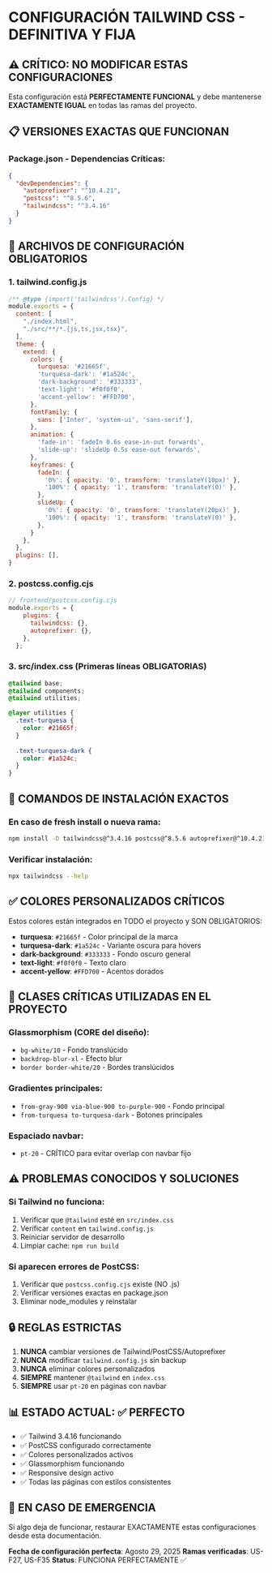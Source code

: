 # CONFIGURACIÓN TAILWIND CSS - DEFINITIVA Y FIJA
## ⚠️ CRÍTICO: NO MODIFICAR ESTAS CONFIGURACIONES

Esta configuración está **PERFECTAMENTE FUNCIONAL** y debe mantenerse **EXACTAMENTE IGUAL** en todas las ramas del proyecto.

## 📋 VERSIONES EXACTAS QUE FUNCIONAN

### Package.json - Dependencias Críticas:
```json
{
  "devDependencies": {
    "autoprefixer": "^10.4.21",
    "postcss": "^8.5.6", 
    "tailwindcss": "^3.4.16"
  }
}
```

## 📁 ARCHIVOS DE CONFIGURACIÓN OBLIGATORIOS

### 1. tailwind.config.js
```javascript
/** @type {import('tailwindcss').Config} */
module.exports = {
  content: [
    "./index.html",
    "./src/**/*.{js,ts,jsx,tsx}",
  ],
  theme: {
    extend: {
      colors: {
        turquesa: '#21665f',
        'turquesa-dark': '#1a524c',
        'dark-background': '#333333',
        'text-light': '#f0f0f0',
        'accent-yellow': '#FFD700',
      },
      fontFamily: {
        sans: ['Inter', 'system-ui', 'sans-serif'],
      },
      animation: {
        'fade-in': 'fadeIn 0.6s ease-in-out forwards',
        'slide-up': 'slideUp 0.5s ease-out forwards',
      },
      keyframes: {
        fadeIn: {
          '0%': { opacity: '0', transform: 'translateY(10px)' },
          '100%': { opacity: '1', transform: 'translateY(0)' },
        },
        slideUp: {
          '0%': { opacity: '0', transform: 'translateY(20px)' },
          '100%': { opacity: '1', transform: 'translateY(0)' },
        },
      }
    },
  },
  plugins: [],
}
```

### 2. postcss.config.cjs
```javascript
// frontend/postcss.config.cjs
module.exports = {
    plugins: {
      tailwindcss: {},
      autoprefixer: {},
    },
  };
```

### 3. src/index.css (Primeras líneas OBLIGATORIAS)
```css
@tailwind base;
@tailwind components;
@tailwind utilities;

@layer utilities {
  .text-turquesa {
    color: #21665f;
  }
  
  .text-turquesa-dark {
    color: #1a524c;
  }
}
```

## 🚨 COMANDOS DE INSTALACIÓN EXACTOS

### En caso de fresh install o nueva rama:
```bash
npm install -D tailwindcss@^3.4.16 postcss@^8.5.6 autoprefixer@^10.4.21
```

### Verificar instalación:
```bash
npx tailwindcss --help
```

## ✅ COLORES PERSONALIZADOS CRÍTICOS

Estos colores están integrados en TODO el proyecto y SON OBLIGATORIOS:

- **turquesa**: `#21665f` - Color principal de la marca
- **turquesa-dark**: `#1a524c` - Variante oscura para hovers
- **dark-background**: `#333333` - Fondo oscuro general
- **text-light**: `#f0f0f0` - Texto claro
- **accent-yellow**: `#FFD700` - Acentos dorados

## 🎯 CLASES CRÍTICAS UTILIZADAS EN EL PROYECTO

### Glassmorphism (CORE del diseño):
- `bg-white/10` - Fondo translúcido
- `backdrop-blur-xl` - Efecto blur
- `border border-white/20` - Bordes translúcidos

### Gradientes principales:
- `from-gray-900 via-blue-900 to-purple-900` - Fondo principal
- `from-turquesa to-turquesa-dark` - Botones principales

### Espaciado navbar:
- `pt-20` - CRÍTICO para evitar overlap con navbar fijo

## ⚠️ PROBLEMAS CONOCIDOS Y SOLUCIONES

### Si Tailwind no funciona:
1. Verificar que `@tailwind` esté en `src/index.css`
2. Verificar `content` en `tailwind.config.js`
3. Reiniciar servidor de desarrollo
4. Limpiar cache: `npm run build`

### Si aparecen errores de PostCSS:
1. Verificar que `postcss.config.cjs` existe (NO .js)
2. Verificar versiones exactas en package.json
3. Eliminar node_modules y reinstalar

## 🔒 REGLAS ESTRICTAS

1. **NUNCA** cambiar versiones de Tailwind/PostCSS/Autoprefixer
2. **NUNCA** modificar `tailwind.config.js` sin backup
3. **NUNCA** eliminar colores personalizados
4. **SIEMPRE** mantener `@tailwind` en `index.css`
5. **SIEMPRE** usar `pt-20` en páginas con navbar

## 📊 ESTADO ACTUAL: ✅ PERFECTO

- ✅ Tailwind 3.4.16 funcionando
- ✅ PostCSS configurado correctamente
- ✅ Colores personalizados activos
- ✅ Glassmorphism funcionando
- ✅ Responsive design activo
- ✅ Todas las páginas con estilos consistentes

## 🚨 EN CASO DE EMERGENCIA

Si algo deja de funcionar, restaurar EXACTAMENTE estas configuraciones desde esta documentación.

**Fecha de configuración perfecta**: Agosto 29, 2025
**Ramas verificadas**: US-F27, US-F35
**Status**: FUNCIONA PERFECTAMENTE ✅
